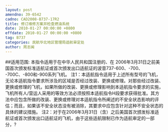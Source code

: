 ```yaml
---
layout: post
amendno: 39-6542
cadno: CAD2008-B737-17R2
title: 修订维修方案并检查燃油系统
date: 2010-01-27 00:00:00 +0800
effdate: 2010-01-27 00:00:00 +0800
tag: B737
categories: 民航华北地区管理局适航审定处
author: 周志闽
---
```


##适用范围:
本指令适用于在中华人民共和国注册的、在 2006年3月31日之前美国首次颁发标准适航证或首次颁发出口适航证的波音737-600、-700、 -700C、-800和-900系列飞机。
注1：本适航指令适用于上述所有型号的飞机，无论本适航指令要求所涉及的区域是否经过改装、更换或修理。对那些经过改装、更换或修理的飞机，如果所做的改装、更换或修理影响到本适航指令要求的实施，飞机所有人/营运人采用的等效方法必须按照本适航指令H段要求获得批准。其方法中应包含所做的改装、更换或修理对本适航指令所阐述的不安全状态影响的评估；而且，如果该不安全状态没有被消除，其要求中应包含针对这种不安全状态的具体的建议措施。
注2：对于在2006年3月31日（含）之后美国首次颁发标准适航证或首次颁发出口适航证的飞机，由于这些适航限制已作为适航审定的一部分，?

